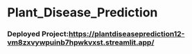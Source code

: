 # Plant_Disease_Prediction

### Deployed Project:https://plantdiseaseprediction12-vm8zxvywpuinb7hpwkvxst.streamlit.app/
